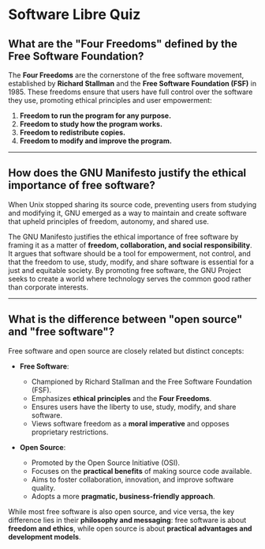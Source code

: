 # Software Libre Quiz

## What are the "Four Freedoms" defined by the Free Software Foundation?

The **Four Freedoms** are the cornerstone of the free software movement, established by **Richard Stallman** and the **Free Software Foundation (FSF)** in 1985. These freedoms ensure that users have full control over the software they use, promoting ethical principles and user empowerment:

1. **Freedom to run the program for any purpose.**
2. **Freedom to study how the program works.**
3. **Freedom to redistribute copies.**
4. **Freedom to modify and improve the program.**

---

## How does the GNU Manifesto justify the ethical importance of free software?

When Unix stopped sharing its source code, preventing users from studying and modifying it, GNU emerged as a way to maintain and create software that upheld principles of freedom, autonomy, and shared use.

The GNU Manifesto justifies the ethical importance of free software by framing it as a matter of **freedom, collaboration, and social responsibility**. It argues that software should be a tool for empowerment, not control, and that the freedom to use, study, modify, and share software is essential for a just and equitable society. By promoting free software, the GNU Project seeks to create a world where technology serves the common good rather than corporate interests.

---

## What is the difference between "open source" and "free software"?

Free software and open source are closely related but distinct concepts:

- **Free Software**:
  - Championed by Richard Stallman and the Free Software Foundation (FSF).
  - Emphasizes **ethical principles** and the **Four Freedoms**.
  - Ensures users have the liberty to use, study, modify, and share software.
  - Views software freedom as a **moral imperative** and opposes proprietary restrictions.

- **Open Source**:
  - Promoted by the Open Source Initiative (OSI).
  - Focuses on the **practical benefits** of making source code available.
  - Aims to foster collaboration, innovation, and improve software quality.
  - Adopts a more **pragmatic, business-friendly approach**.

While most free software is also open source, and vice versa, the key difference lies in their **philosophy and messaging**: free software is about **freedom and ethics**, while open source is about **practical advantages and development models**.
